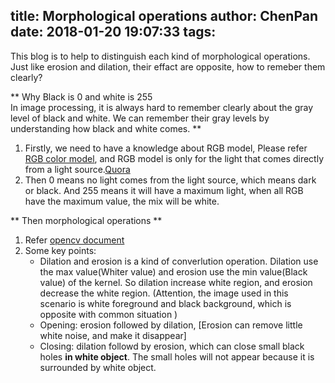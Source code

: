 title: Morphological operations
author: ChenPan
date: 2018-01-20 19:07:33
tags:
---
This blog is to help to distinguish each kind of morphological operations. Just like erosion and dilation, their effact are opposite, how to remeber  them clearly? 

** Why Black is 0 and white is 255<br>In image processing, it is always hard to remember clearly about the gray level of black and white.  We can remember their gray levels by understanding how black and white comes.   **
1. Firstly, we need to have a knowledge about RGB model,  Please refer [RGB color model](https://en.wikipedia.org/wiki/RGB_color_model), and RGB model is only for the light that comes directly from a light source.[Quora](https://www.quora.com/How-can-colors-like-black-or-white-be-made-with-the-RGB-color-model)
2. Then 0 means no light comes from the light source, which means dark or black.  And 255 means it will have a maximum light, when all RGB have the maximum value, the mix will be white.

** Then morphological operations **
1. Refer [opencv document](https://docs.opencv.org/3.0-beta/doc/py_tutorials/py_imgproc/py_morphological_ops/py_morphological_ops.html)
2. Some key points:  
   * Dilation and erosion is a kind of converlution operation. Dilation use the max value(Whiter value) and erosion use the min value(Black value) of the kernel.  So dilation increase white region, and erosion decrease the white region. (Attention, the image used in this scenario is white foreground and black background, which is opposite with common situation )
   * Opening: erosion followed by dilation,  [Erosion can remove little white noise, and make it disappear]
   * Closing: dilation followd by erosion, which can close small black holes **in white object**. The small holes will not appear because it is surrounded by white object.